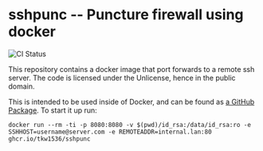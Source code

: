 # sshpunc -- Puncture firewall using docker

![CI Status](https://github.com/tkw1536/sshpunc/workflows/docker/badge.svg)

This repository contains a docker image that port forwards to a remote ssh server.
The code is licensed under the Unlicense, hence in the public domain. 

This is intended to be used inside of Docker, and can be found as [a GitHub Package](https://github.com/users/tkw1536/packages/container/package/sshpunc). 
To start it up run:

```
docker run --rm -ti -p 8080:8080 -v $(pwd)/id_rsa:/data/id_rsa:ro -e SSHHOST=username@server.com -e REMOTEADDR=internal.lan:80 ghcr.io/tkw1536/sshpunc
```

